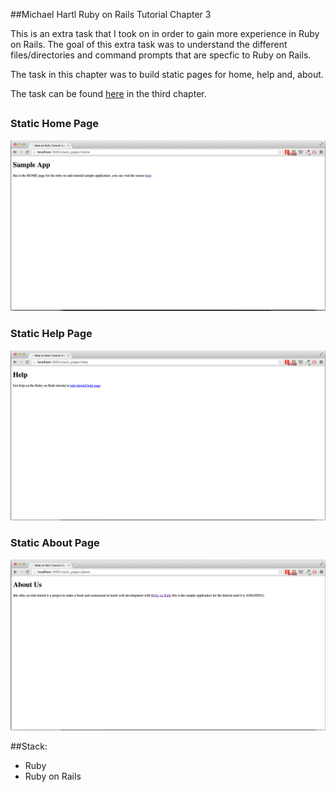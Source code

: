 ##Michael Hartl Ruby on Rails Tutorial Chapter 3

This is an extra task that I took on in order to gain more experience in Ruby on Rails. The goal of this extra task was to understand the different files/directories and command prompts that are specfic to Ruby on Rails.

The task in this chapter was to build static pages for home, help and, about.

The task can be found [here](http://railstutorial.org/) in the third chapter.

## 

### Static Home Page
![screenshot](app/assets/images/home.png)

### Static Help Page
![screenshot](app/assets/images/help.png)

### Static About Page
![screenshot](app/assets/images/about.png)


##Stack:
- Ruby
- Ruby on Rails

